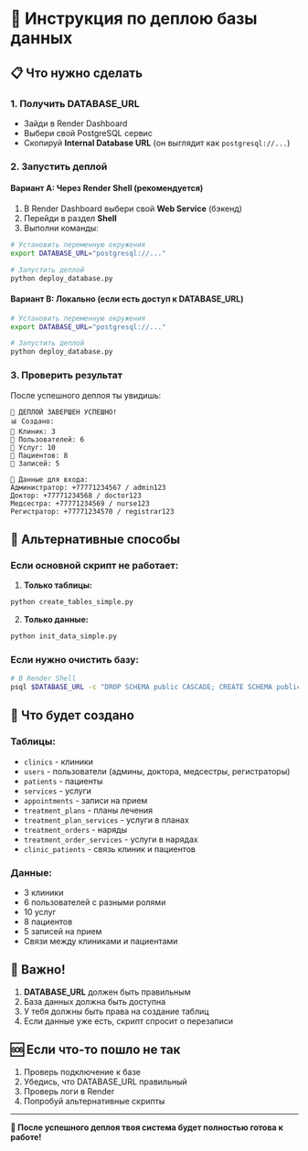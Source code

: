 # 🚀 Инструкция по деплою базы данных

## 📋 Что нужно сделать

### 1. Получить DATABASE_URL
- Зайди в Render Dashboard
- Выбери свой PostgreSQL сервис
- Скопируй **Internal Database URL** (он выглядит как `postgresql://...`)

### 2. Запустить деплой

#### Вариант A: Через Render Shell (рекомендуется)
1. В Render Dashboard выбери свой **Web Service** (бэкенд)
2. Перейди в раздел **Shell**
3. Выполни команды:

```bash
# Установить переменную окружения
export DATABASE_URL="postgresql://..."

# Запустить деплой
python deploy_database.py
```

#### Вариант B: Локально (если есть доступ к DATABASE_URL)
```bash
# Установить переменную окружения
export DATABASE_URL="postgresql://..."

# Запустить деплой
python deploy_database.py
```

### 3. Проверить результат

После успешного деплоя ты увидишь:
```
🎉 ДЕПЛОЙ ЗАВЕРШЕН УСПЕШНО!
📊 Создано:
🏥 Клиник: 3
👥 Пользователей: 6
🦷 Услуг: 10
👤 Пациентов: 8
📅 Записей: 5

🔑 Данные для входа:
Администратор: +77771234567 / admin123
Доктор: +77771234568 / doctor123
Медсестра: +77771234569 / nurse123
Регистратор: +77771234570 / registrar123
```

## 🔧 Альтернативные способы

### Если основной скрипт не работает:

1. **Только таблицы:**
```bash
python create_tables_simple.py
```

2. **Только данные:**
```bash
python init_data_simple.py
```

### Если нужно очистить базу:
```bash
# В Render Shell
psql $DATABASE_URL -c "DROP SCHEMA public CASCADE; CREATE SCHEMA public;"
```

## 🎯 Что будет создано

### Таблицы:
- `clinics` - клиники
- `users` - пользователи (админы, доктора, медсестры, регистраторы)
- `patients` - пациенты
- `services` - услуги
- `appointments` - записи на прием
- `treatment_plans` - планы лечения
- `treatment_plan_services` - услуги в планах
- `treatment_orders` - наряды
- `treatment_order_services` - услуги в нарядах
- `clinic_patients` - связь клиник и пациентов

### Данные:
- 3 клиники
- 6 пользователей с разными ролями
- 10 услуг
- 8 пациентов
- 5 записей на прием
- Связи между клиниками и пациентами

## 🚨 Важно!

1. **DATABASE_URL** должен быть правильным
2. База данных должна быть доступна
3. У тебя должны быть права на создание таблиц
4. Если данные уже есть, скрипт спросит о перезаписи

## 🆘 Если что-то пошло не так

1. Проверь подключение к базе
2. Убедись, что DATABASE_URL правильный
3. Проверь логи в Render
4. Попробуй альтернативные скрипты

---

**🎉 После успешного деплоя твоя система будет полностью готова к работе!**
